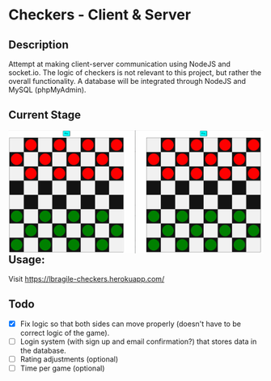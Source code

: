 # Checkers - Client & Server

## Description

Attempt at making client-server communication using NodeJS and socket.io. The logic of checkers is not relevant to this project, but rather the overall functionality. A database will be integrated through NodeJS and MySQL (phpMyAdmin).

## Current Stage

<img src="checkers.gif" alt="demo of checkers game" style="float: left; zoom:100%;" />

## Usage:

Visit https://lbragile-checkers.herokuapp.com/

## Todo

- [x] Fix logic so that both sides can move properly (doesn't have to be correct logic of the game).
- [ ] Login system (with sign up and email confirmation?) that stores data in the database.
- [ ] Rating adjustments (optional)
- [ ] Time per game (optional)
